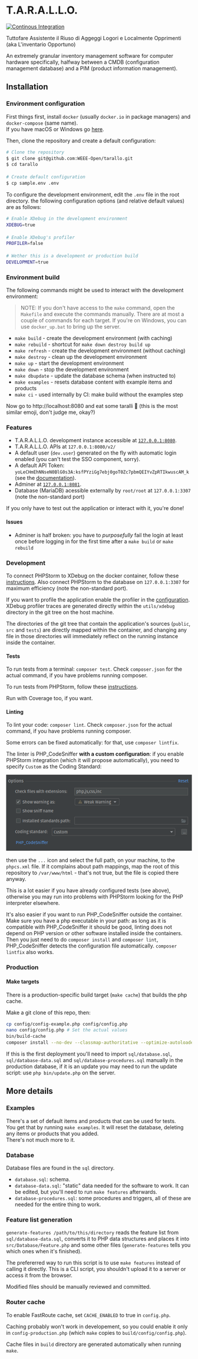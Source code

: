 # T.A.R.A.L.L.O.

[![Continous Integration](https://github.com/WEEE-Open/tarallo/actions/workflows/continous-integration.yml/badge.svg)](https://github.com/WEEE-Open/tarallo/actions/workflows/continous-integration.yml)

Tuttofare Assistente il Riuso di Aggeggi Logori e Localmente Opprimenti  
(aka L'inventario Opportuno)

An extremely granular inventory management software for computer hardware specifically, halfway between a CMDB (configuration management database) and a PIM (product information management).

## Installation

### Environment configuration

First things first, install `docker` (usually `docker.io` in package managers) and `docker-compose` (same name).  
If you have macOS or Windows go [here](https://www.docker.com/products/docker-desktop).

Then, clone the repository and create a default configuration:

```bash
# Clone the repository
$ git clone git@github.com:WEEE-Open/tarallo.git
$ cd tarallo

# Create default configuration
$ cp sample.env .env
```

To configure the development environment, edit the `.env` file in the root directory. the following configuration options (and relative default values) are as follows:

```bash
# Enable XDebug in the development environment
XDEBUG=true

# Enable XDebug's profiler
PROFILER=false

# Wether this is a development or production build
DEVELOPMENT=true
```

### Environment build

The following commands might be used to interact with the development environment:

> NOTE: If you don't have access to the `make` command, open the `Makefile` and execute the commands manually. There are at most a couple of commands for each target. If you're on Windows, you can use `docker_up.bat` to bring up the server.

- `make build` - create the development environment (with caching)
- `make rebuild` - shortcut for `make down destroy build up`
- `make refresh` - create the development environment (without caching)
- `make destroy` - clean up the development environment
- `make up` - start the development environment
- `make down` - stop the development environment
- `make dbupdate` - update the database schema (when instructed to)
- `make examples` - resets database content with example items and products
- `make ci` - used internally by CI: make build without the examples step

Now go to http://localhost:8080 and eat some taralli 🍩 (this is the most similar emoji, don't judge me, okay?)

### Features

- T.A.R.A.L.L.O. development instance accessible at [`127.0.0.1:8080`](http://127.0.0.1:8080).
- T.A.R.A.L.L.O. APIs at `127.0.0.1:8080/v2/`
- A default user (`dev.user`) generated on the fly with automatic login enabled (you can't test the SSO component, sorry).
- A default API Token: `yoLeCHmEhNNseN0BlG0s3A:ksfPYziGg7ebj0goT0Zc7pbmQEIYvZpRTIkwuscAM_k` (see the [documentation](https://github.com/WEEE-Open/tarallo/wiki/Managing-the-session-and-Authentication)).
- Adminer at [`127.0.0.1:8081`](http://127.0.0.1:8081).
- Database (MariaDB) acessible externally by `root/root` at `127.0.0.1:3307` (note the non-standard port)

If you only have to test out the application or interact with it, you're done!

#### Issues
- Adminer is half broken: you have to _purposefully_ fail the login at least once before logging in for the first time after a `make build` or `make rebuild`

### Development

To connect PHPStorm to XDebug on the docker container, follow these [instructions](docs/xdebug/XDEBUG.md).
Also connect PHPStorm to the database on `127.0.0.1:3307` for maximum efficiency (note the non-standard port).

If you want to profile the application enable the profiler in the [configuration](#environment-configuration). XDebug profiler traces are generated directly within the `utils/xdebug` directory in the git tree on the host machine.

The directories of the git tree that contain the application's sources (`public`, `src` and `tests`) are directly mapped within the container, and changing any file in those directories will immediately reflect on the running instance inside the container.

#### Tests

To run tests from a terminal: `composer test`. Check `composer.json` for the actual command, if you have problems running composer.

To run tests from PHPStorm, follow these [instructions](docs/tests/TESTS.md).

Run with Coverage too, if you want.

#### Linting

To lint your code: `composer lint`. Check `composer.json` for the actual command, if you have problems running composer.

Some errors can be fixed automatically: for that, use `composer lintfix`.

The linter is PHP_CodeSniffer **with a custom configuration**: if you enable PHPStorm integration (which it will propose automatically), you need to specify `Custom` as the Coding Standard:

![alt](docs/lint/images/1.png)

then use the `...` icon and select the full path, on your machine, to the `phpcs.xml` file. If it complains about path mappings, map the root of this repository to `/var/www/html` - that's not true, but the file is copied there anyway.

This is a lot easier if you have already configured tests (see above), otherwise you may run into problems with PHPStorm looking for the PHP interpreter elsewhere.

It's also easier if you want to run PHP_CodeSniffer outside the container.  
Make sure you have a php executable in your path: as long as it is compatible with PHP_CodeSniffer it should be good, linting does not depend on PHP version or other software installed inside the containers.  
Then you just need to do `composer install` and `composer lint`, PHP_CodeSniffer detects the configuration file automatically. `composer lintfix` also works.

### Production

#### Make targets

There is a production-specific build target (`make cache`) that builds the php cache.

Make a git clone of this repo, then:

```bash
cp config/config-example.php config/config.php
nano config/config.php # Set the actual values
bin/build-cache
composer install --no-dev --classmap-authoritative --optimize-autoloader
```

If this is the first deployment you'll need to import `sql/database.sql`, `sql/database-data.sql` and `sql/database-procedures.sql` manually in the production database, if it is an update you may need to run the update script: use `php bin/update.php` on the server.

## More details

### Examples

There's a set of default items and products that can be used for tests.  
You get that by running `make examples`. It will reset the database, deleting any items or products that you added.  
There's not much more to it.

### Database

Database files are found in the `sql` directory.
- `database.sql`: schema. 
- `database-data.sql`: "static" data needed for the software to work. It can be edited, but you'll need to run `make features` afterwards.
- `database-procedures.sql`: some procedures and triggers, all of these are needed for the entire thing to work. 

### Feature list generation

`generate-features /path/to/this/directory` reads the feature list from `sql/database-data.sql`, converts it to PHP data structures and places it into `src/Database/Feature.php` and some other files (`generate-features` tells you which ones when it's finished).

The prefererred way to run this script is to use `make features` instead of calling it directly. This is a CLI script, you shouldn't upload it to a server or access it from the browser.

Modified files should be manually reviewed and committed.

### Router cache

To enable FastRoute cache, set `CACHE_ENABLED` to true in `config.php`.

Caching probably won't work in developement, so you could enable it only in `config-production.php` (which `make` copies to `build/config/config.php`).

Cache files in `build` directory are generated automatically when running `make`.